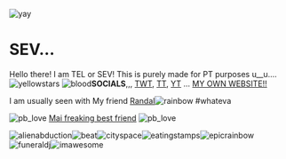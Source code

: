 ![yay](https://github.com/user-attachments/assets/7356f5d1-9592-46d1-be1a-511fc5daab7a)
# SEV…
Hello there! I am TEL or SEV! This is purely made for PT purposes u__u....
![yellowstars](https://github.com/user-attachments/assets/bc475e77-1731-4935-97ce-4a0acbfa98e8)
![blood](https://file.garden/ZZSxuqU5uT7zKhQh/FAVICONS/blood2.gif)**SOCIALS**,,, [TWT](https://x.com/coolkidsev), [TT](https://www.tiktok.com/@7u7sos), [YT](https://youtube.com/@coolkidsev) ... [MY OWN WEBSITE!!](https://lessthanthree.online)

I am usually seen with My friend [Randal](https://github.com/ITR-APPED)![rainbow](https://github.com/user-attachments/assets/f19ed37e-af96-42ce-b286-1112c986fdd2) #whateva

![pb_love](https://github.com/user-attachments/assets/5a7a075f-76e3-4892-96fa-7c252e199385) [Mai freaking best friend](https://www.youtube.com/@mosquitoniza) ![pb_love](https://github.com/user-attachments/assets/5a7a075f-76e3-4892-96fa-7c252e199385)

![alienabduction](https://github.com/user-attachments/assets/24b9faf4-6b71-43b0-8975-7448417690b5)![beat](https://github.com/user-attachments/assets/0f93c16b-49d7-432f-888e-dec0e84e13dc)![cityspace](https://github.com/user-attachments/assets/e5465d28-fd6d-4c91-bb4f-ffb98b7d09ec)![eatingstamps](https://github.com/user-attachments/assets/7503472e-5c1d-45ed-b2d5-384c37e39574)![epicrainbow](https://github.com/user-attachments/assets/cb84a53a-a9d5-4d81-bd4d-2368229bd1eb)![funeraldj](https://github.com/user-attachments/assets/2cdece64-8bd8-4053-ac3e-6e285975fe64)![imawesome](https://github.com/user-attachments/assets/28d3213d-bb48-4546-897e-050eed32d8ac)
